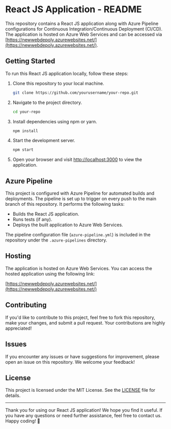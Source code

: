 
# React JS Application - README

This repository contains a React JS application along with Azure Pipeline configurations for Continuous Integration/Continuous Deployment (CI/CD). The application is hosted on Azure Web Services and can be accessed via [https://newwebdepoly.azurewebsites.net/](https://newwebdepoly.azurewebsites.net/).

## Getting Started

To run this React JS application locally, follow these steps:

1. Clone this repository to your local machine.
   ```bash
   git clone https://github.com/yourusername/your-repo.git
2. Navigate to the project directory.
    ```bash
   cd your-repo
4. Install dependencies using npm or yarn.
    ```bash
   npm install
6. Start the development server.
    ```bash
   npm start
8. Open your browser and visit [http://localhost:3000](http://localhost:3000) to view the application.

## Azure Pipeline

This project is configured with Azure Pipeline for automated builds and deployments. The pipeline is set up to trigger on every push to the main branch of this repository. It performs the following tasks:

- Builds the React JS application.
- Runs tests (if any).
- Deploys the built application to Azure Web Services.

The pipeline configuration file (`azure-pipeline.yml`) is included in the repository under the `.azure-pipelines` directory.

## Hosting

The application is hosted on Azure Web Services. You can access the hosted application using the following link:

[https://newwebdepoly.azurewebsites.net/](https://newwebdepoly.azurewebsites.net/)

## Contributing

If you'd like to contribute to this project, feel free to fork this repository, make your changes, and submit a pull request. Your contributions are highly appreciated!

## Issues

If you encounter any issues or have suggestions for improvement, please open an issue on this repository. We welcome your feedback!

## License

This project is licensed under the MIT License. See the [LICENSE](LICENSE) file for details.

---

Thank you for using our React JS application! We hope you find it useful. If you have any questions or need further assistance, feel free to contact us. Happy coding! 🚀

